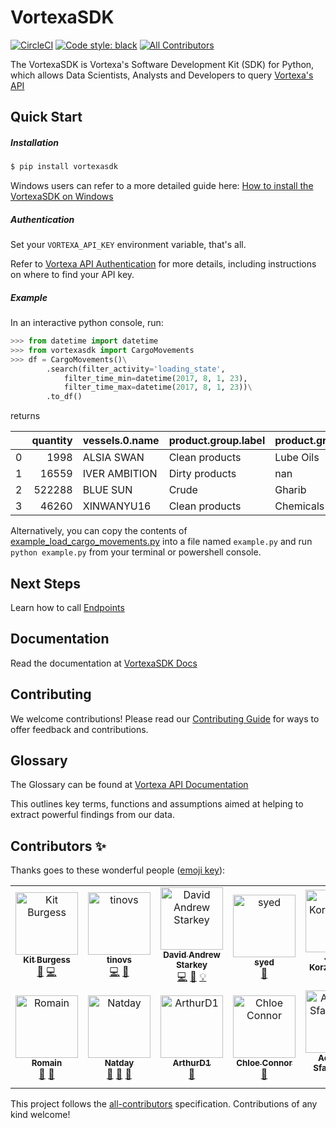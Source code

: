 # VortexaSDK
[![CircleCI](https://circleci.com/gh/VorTECHsa/python-sdk.svg?style=svg)](https://circleci.com/gh/VorTECHsa/python-sdk)
[![Code style: black](https://img.shields.io/badge/code%20style-black-000000.svg)](https://github.com/psf/black)
[![All Contributors](https://img.shields.io/badge/all_contributors-12-orange.svg?style=flat-square)](#contributors)

The VortexaSDK is Vortexa's Software Development Kit (SDK) for Python, which allows
Data Scientists, Analysts and Developers to query [Vortexa's API](https://docs.vortexa.com)



## Quick Start

##### Installation

```bash
$ pip install vortexasdk
```

Windows users can refer to a more detailed guide here: [How to install the VortexaSDK on Windows](https://github.com/VorTECHsa/python-sdk/tree/master/docs/examples)

##### Authentication

Set your `VORTEXA_API_KEY` environment variable, that's all.

Refer to [Vortexa API Authentication](https://docs.vortexa.com/reference/intro-authentication)
 for more details, including instructions on where to find your API key.

##### Example

In an interactive python console, run:


```python
>>> from datetime import datetime
>>> from vortexasdk import CargoMovements
>>> df = CargoMovements()\
        .search(filter_activity='loading_state',
            filter_time_min=datetime(2017, 8, 1, 23),
            filter_time_max=datetime(2017, 8, 1, 23))\
        .to_df()
```
returns

|    |   quantity | vessels.0.name   | product.group.label   | product.grade.label   | events.cargo_port_load_event.0.end_timestamp   | events.cargo_port_unload_event.0.start_timestamp   |
|---:|-----------:|:-----------------|:----------------------|:----------------------|:-----------------------------------------------|:---------------------------------------------------|
|  0 |       1998 | ALSIA SWAN       | Clean products        | Lube Oils             | 2017-08-01T06:10:45+0000                       | 2017-08-27T14:38:15+0000                           |
|  1 |      16559 | IVER AMBITION    | Dirty products        | nan                   | 2017-08-02T17:20:51+0000                       | 2017-09-07T07:52:20+0000                           |
|  2 |     522288 | BLUE SUN         | Crude                 | Gharib                | 2017-08-02T04:22:09+0000                       | 2017-08-13T10:32:09+0000                           |
|  3 |      46260 | XINWANYU16       | Clean products        | Chemicals             | 2017-08-01T01:07:40+0000                       | 2017-08-10T06:21:43+0000                           |


Alternatively, you can copy the contents of [example_load_cargo_movements.py](https://github.com/VorTECHsa/python-sdk/blob/master/docs/examples/0_sample_load_cargo_movements.py)
 into a file named `example.py` and run `python example.py` from your terminal or powershell console.


## Next Steps

Learn how to call [Endpoints](https://vortechsa.github.io/python-sdk/endpoints/about-endpoints/)

## Documentation

Read the documentation at [VortexaSDK Docs](https://vortechsa.github.io/python-sdk/)

## Contributing

We welcome contributions! Please read our [Contributing Guide](https://github.com/vortechsa/python-sdk/blob/master/CONTRIBUTING.md) for ways to offer feedback and contributions.

## Glossary

The Glossary can be found at [Vortexa API Documentation](https://docs.vortexa.com)

This outlines key terms, functions and assumptions aimed at
helping to extract powerful findings from our data.


## Contributors ✨

Thanks goes to these wonderful people ([emoji key](https://allcontributors.org/docs/en/emoji-key)):

<!-- ALL-CONTRIBUTORS-LIST:START - Do not remove or modify this section -->
<!-- prettier-ignore -->
<table>
  <tr>
    <td align="center"><a href="http://vortexa.com/"><img src="https://avatars1.githubusercontent.com/u/33626692?v=4" width="100px;" alt="Kit Burgess"/><br /><sub><b>Kit Burgess</b></sub></a><br /><a href="#design-KitBurgess" title="Design">🎨</a> <a href="https://github.com/vortechsa/python-sdk/commits?author=KitBurgess" title="Code">💻</a></td>
    <td align="center"><a href="https://github.com/cvonsteg"><img src="https://avatars2.githubusercontent.com/u/28671095?v=4" width="100px;" alt="tinovs"/><br /><sub><b>tinovs</b></sub></a><br /><a href="https://github.com/vortechsa/python-sdk/commits?author=cvonsteg" title="Code">💻</a> <a href="#review-cvonsteg" title="Reviewed Pull Requests">👀</a></td>
    <td align="center"><a href="http://star-www.st-and.ac.uk/~ds207/"><img src="https://avatars3.githubusercontent.com/u/11855684?v=4" width="100px;" alt="David Andrew Starkey"/><br /><sub><b>David Andrew Starkey</b></sub></a><br /><a href="https://github.com/vortechsa/python-sdk/commits?author=dstarkey23" title="Code">💻</a> <a href="https://github.com/vortechsa/python-sdk/commits?author=dstarkey23" title="Documentation">📖</a> <a href="#example-dstarkey23" title="Examples">💡</a></td>
    <td align="center"><a href="https://github.com/syed1992"><img src="https://avatars2.githubusercontent.com/u/45287337?v=4" width="100px;" alt="syed"/><br /><sub><b>syed</b></sub></a><br /><a href="#review-syed1992" title="Reviewed Pull Requests">👀</a></td>
    <td align="center"><a href="https://www.vortexa.com/"><img src="https://avatars0.githubusercontent.com/u/503380?v=4" width="100px;" alt="Jakub Korzeniowski"/><br /><sub><b>Jakub Korzeniowski</b></sub></a><br /><a href="#ideas-kujon" title="Ideas, Planning, & Feedback">🤔</a></td>
    <td align="center"><a href="https://github.com/eadwright"><img src="https://avatars0.githubusercontent.com/u/17048626?v=4" width="100px;" alt="Edward Wright"/><br /><sub><b>Edward Wright</b></sub></a><br /><a href="#userTesting-eadwright" title="User Testing">📓</a></td>
    <td align="center"><a href="https://paddyroddy.github.io/"><img src="https://avatars3.githubusercontent.com/u/15052188?v=4" width="100px;" alt="Patrick Roddy"/><br /><sub><b>Patrick Roddy</b></sub></a><br /><a href="#userTesting-paddyroddy" title="User Testing">📓</a></td>
  </tr>
  <tr>
    <td align="center"><a href="https://github.com/rugg2"><img src="https://avatars3.githubusercontent.com/u/37453675?v=4" width="100px;" alt="Romain"/><br /><sub><b>Romain</b></sub></a><br /><a href="#userTesting-rugg2" title="User Testing">📓</a> <a href="#ideas-rugg2" title="Ideas, Planning, & Feedback">🤔</a></td>
    <td align="center"><a href="https://github.com/Natday"><img src="https://avatars3.githubusercontent.com/u/38128493?v=4" width="100px;" alt="Natday"/><br /><sub><b>Natday</b></sub></a><br /><a href="#business-Natday" title="Business development">💼</a> <a href="#ideas-Natday" title="Ideas, Planning, & Feedback">🤔</a> <a href="#userTesting-Natday" title="User Testing">📓</a></td>
    <td align="center"><a href="https://github.com/ArthurD1"><img src="https://avatars0.githubusercontent.com/u/44548105?v=4" width="100px;" alt="ArthurD1"/><br /><sub><b>ArthurD1</b></sub></a><br /><a href="#userTesting-ArthurD1" title="User Testing">📓</a></td>
    <td align="center"><a href="https://github.com/ChloeConnor"><img src="https://avatars2.githubusercontent.com/u/42340891?v=4" width="100px;" alt="Chloe Connor"/><br /><sub><b>Chloe Connor</b></sub></a><br /><a href="#userTesting-ChloeConnor" title="User Testing">📓</a></td>
    <td align="center"><a href="https://www.vortexa.com/"><img src="https://avatars1.githubusercontent.com/u/31421156?v=4" width="100px;" alt="Achilleas Sfakianakis"/><br /><sub><b>Achilleas Sfakianakis</b></sub></a><br /><a href="#userTesting-asfakianakis" title="User Testing">📓</a></td>
  </tr>
</table>

<!-- ALL-CONTRIBUTORS-LIST:END -->

This project follows the [all-contributors](https://github.com/all-contributors/all-contributors) specification. Contributions of any kind welcome!
